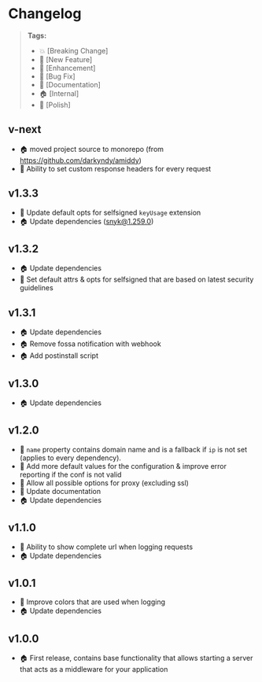 # Changelog

> **Tags:**
> - :boom:       [Breaking Change]
> - :rocket:     [New Feature]
> - :lollipop:   [Enhancement]
> - :bug:        [Bug Fix]
> - :memo:       [Documentation]
> - :house:      [Internal]
> - :nail_care:  [Polish]


## v-next
* :house: moved project source to monorepo (from https://github.com/darkyndy/amiddy)
* :rocket: Ability to set custom response headers for every request


## v1.3.3
* :lollipop: Update default opts for selfsigned `keyUsage` extension
* :house: Update dependencies (snyk@1.259.0)

## v1.3.2
* :house: Update dependencies
* :lollipop: Set default attrs & opts for selfsigned that are based on latest security guidelines


## v1.3.1
* :house: Update dependencies
* :house: Remove fossa notification with webhook
* :house: Add postinstall script


## v1.3.0
* :house: Update dependencies


## v1.2.0
* :rocket: `name` property contains domain name and is a fallback if `ip` is not set (applies to every dependency).
* :lollipop: Add more default values for the configuration & improve error reporting if the conf is not valid
* :lollipop: Allow all possible options for proxy (excluding ssl)
* :memo: Update documentation
* :house: Update dependencies


## v1.1.0
* :lollipop: Ability to show complete url when logging requests
* :house: Update dependencies


## v1.0.1
* :lollipop: Improve colors that are used when logging
* :house: Update dependencies


## v1.0.0
* :house: First release, contains base functionality that allows starting a server that acts as a middleware for your application
